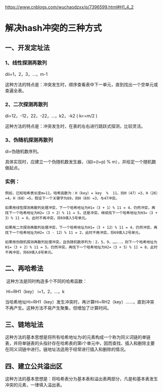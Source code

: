 https://www.cnblogs.com/wuchaodzxx/p/7396599.html#H1_4_2

# 解决hash冲突的三种方式



## 一、开发定址法

### 1、线性探测再散列

dii=1，2，3，…，m-1

这种方法的特点是：冲突发生时，顺序查看表中下一单元，直到找出一个空单元或查遍全表。

### 2、二次探测再散列

di=12，-12，22，-22，…，k2，-k2    ( k<=m/2 )

这种方法的特点是：冲突发生时，在表的左右进行跳跃式探测，比较灵活。

### 3、伪随机探测再散列

di=伪随机数序列。

具体实现时，应建立一个伪随机数发生器，（如i=(i+p) % m），并给定一个随机数做起点。



### 实例：

```
例如，已知哈希表长度m=11，哈希函数为：H（key）= key  %  11，则H（47）=3，H（26）=4，H（60）=5，假设下一个关键字为69，则H（69）=3，与47冲突。

如果用线性探测再散列处理冲突，下一个哈希地址为H1=（3 + 1）% 11 = 4，仍然冲突，再找下一个哈希地址为H2=（3 + 2）% 11 = 5，还是冲突，继续找下一个哈希地址为H3=（3 + 3）% 11 = 6，此时不再冲突，将69填入5号单元。

如果用二次探测再散列处理冲突，下一个哈希地址为H1=（3 + 12）% 11 = 4，仍然冲突，再找下一个哈希地址为H2=（3 - 12）% 11 = 2，此时不再冲突，将69填入2号单元。

如果用伪随机探测再散列处理冲突，且伪随机数序列为：2，5，9，……..，则下一个哈希地址为H1=（3 + 2）% 11 = 5，仍然冲突，再找下一个哈希地址为H2=（3 + 5）% 11 = 8，此时不再冲突，将69填入8号单元。
```



## 二、再哈希法

​	这种方法是同时构造多个不同的哈希函数：

​	Hi=RH1（key）  i=1，2，…，k

​	当哈希地址Hi=RH1（key）发生冲突时，再计算Hi=RH2（key）……，直到冲突不再产生。这种方法不易产生聚集，但增加了计算时间。



## 三、链地址法

​	这种方法的基本思想是将所有哈希地址为i的元素构成一个称为同义词链的单链表，并将单链表的头指针存在哈希表的第i个单元中，因而查找、插入和删除主要在同义词链中进行。链地址法适用于经常进行插入和删除的情况。

## 四、建立公共溢出区

​	这种方法的基本思想是：将哈希表分为基本表和溢出表两部分，凡是和基本表发生冲突的元素，一律填入溢出表。